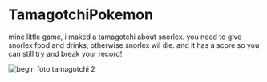 # TamagotchiPokemon 
mine little game, i maked a tamagotchi about snorlex. 
you need to give snorlex food and drinks, otherwise snorlex wil die.
and it has a score so you can still try and break your record!

![begin foto tamagotchi 2](https://github.com/Y189470/TamagotchiPokemon/assets/131143993/8c4fd970-3aa5-409e-ae81-63b3e2b8f6f4)
